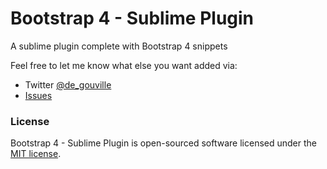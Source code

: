Bootstrap 4 - Sublime Plugin
==================

A sublime plugin complete with Bootstrap 4 snippets

Feel free to let me know what else you want added via:

- Twitter [@de_gouville](https://twitter.com/de_gouville)
- [Issues](https://github.com/mdegoo/bs4-sublime-plugin/issues)

<!--
## What's included - contents
- [Installation](#installation)
- [CDN](#cdn)
- [Local](#local)
- [Templates](#templates)
- [Forms](#forms)
- [Tables](#tables)
- [Input](#input-fields-form-fields)
- [Alerts](#alerts)
- [Badges](#badges)
- [Breadcrumbs](#breadcrumbs)
- [Buttons](#buttons)
- [Carousel](#carousel)
- [Grid](#grid)
- [Images](#images)
- [Icons](#icons)
- [Labels](#labels)
- [Pagination](#pagination)
- [Navigation](#navigation)
- [Panels](#panels)
- [List Groups](#list-groups)
- [Media Objects](#media-objects)
- [Icons](#icons)
- [Clearfix](#clearfix)
- [Wells](#wells)
- [Tabs](#tabs)
- [Input Groups](#input-groups)
- [License](#license)


### Installation

There are 3 methods for installing this plugin.

1. Search for "Bootstrap 3 Snippets" via the "Package Control: Install Packages" menu.
**Note:** If you don't have Sublime Package Control installed, you can find out how to install it here [https://sublime.wbond.net/installation](https://sublime.wbond.net/installation)

2. Clone the repository into your Sublime Text 2/3 packages directory.
`git clone https://github.com/mdegoo/bs4-sublime-plugin/issues`

3. Download the .zip file and unzip it into your Sublime Text 2/3 packages directory.
**Note:** You can find your Sublime Text 2/3 packages directory by going to Preferences > Browse Packages.


### Usage


### CDN

| Component                      | Snippet code                   |
|------------------------------- | :------------------------------|
| CDN link (both CSS & JS)       | cdn                        |
| CDN link (CSS only)            | cdn:css                    |
| CDN link (JS only)             | cdn:js                     |

### Local

| Component                      | Snippet code					  |
|------------------------------- | :------------------------------|
| Link to local bootstrap files  | local					  |

### Templates

| Component                      | Snippet code                   |
|------------------------------- | :------------------------------|
| HTML5 Template Layout          | template:html5             |

### Forms

| Component       				 | Snippet code        			  |
|------------------------------- | :------------------------------|
| Form            				 | form            			  |
| Inline Form     				 | form:inline     			  |
| Horizontal Form 				 | form:horizontal 			  |

### Tables

| Component                		 | Snippet code                   |
|------------------------------- | :----------------------------- |
| Table                    		 | table                      |
| Bordered Table           		 | table:bordered             |
| Condensed Table          		 | table:condensed            |
| Hover Table              		 | table:hover                |
| Striped Table            		 | table:striped              |

### Input Fields (Form fields)

**Note:** you can add " :h " to the end of any input field snippet to make it compatible with Bootstrap 3 horizontal forms. **E.g.**
- input:text:h
- input:hidden:h


| Component                		 | Snippet code                   | Options |
|------------------------------- | :----------------------------- | :-----:	|
| Label		 					 | input:label   			  |    		|
| Text Input               		 | input:text 				  | :h 		|
| Email Input 					 | input:email   			  | :h 		|
| Password Input				 | input:password  			  | :h 		|
| Hidden Input					 | input:hidden  			  | :h 		|
| Url Input						 | input:url 	 			  | :h 		|
| Color Input 					 | input:color   			  | :h 		|
| Number Input 					 | input:number   			  | :h 		|
| Range Input 					 | input:range   			  | :h 		|
| Date Input 					 | input:date   			  | :h 		|
| Week Input 					 | input:week   			  | :h 		|
| Month Input 					 | input:month   			  | :h 		|
| Time Input 					 | input:time   			  | :h 		|
| Tel Input 					 | input:tel   	 			  | :h 		|
| Search Input 					 | input:search   			  | :h 		|
| Reset Input 					 | input:reset   			  | :h 		|
| Submit Input 					 | input:submit   			  | :h 		|
| Checkbox Input 				 | input:checkbox  			  | :h 		|
| Radio Box Input 				 | input:radio  			  | :h 		|
| Select Box 	 				 | select		  			  | :h 		|
| Textarea  	 				 | textarea		  			  | :h 		|

### Alerts

| Component                		 | Snippet code                   |
|------------------------------- | :----------------------------- |
| Alert Box (Default)			 | alert 					  |
| Danger Alert Box				 | alert:danger 			  |
| Info Alert Box				 | alert:info				  |
| Success Alert Box              | alert:success              |
| Warning Alert Box				 | alert:warning			  |

### Badges

| Component                		 | Snippet code                   |
|------------------------------- | :----------------------------- |
| Badge (Default) 				 | badge 					  |

### Breadcrumbs

| Component                      | Snippet code                   |
|------------------------------- | :----------------------------- |
| Breadcrumbs                    | breadcrumbs                |

### Carousel

| Component                		 | Snippet code                   |
|------------------------------- | :----------------------------- |
| Carousel	      				 | carousel	       			  |

### Buttons

**Note:** all button snippets below can have any of the following options append to the end of the snippet *.
- :danger
- :default
- :disabled
- :info
- :primary
- :success
- :warning

**An example:**
- button:success
- large-button:disabled
- block-button:warning

| Component                		 | Snippet code                   | Options |
|------------------------------- | :----------------------------- | :-----:	|
| Button		 				 | button					  |  *		|
| Block Button	 				 | block-button				  |  *		|
| Mini Button		 			 | xs-button				  |	 *		|
| Small Button		 			 | sm-button				  |	 *		|
| Large Button		 			 | lg-button				  |	 *		|

### Grid

**Note:** The col snippet can be used both on its own or with the addition of a colon followed by the number of columns required: **E.g.**

- col
- col:6
- col:12

| Component                		 | Snippet code                   | Options |
|------------------------------- | :----------------------------- | :-----:	|
| Column		 				 | col						  | :1-12	|
| Row			 				 | row						  |  		|
| Container		 				 | container				  |			|

### Icons

| Component                      | Snippet code                   |
|------------------------------- | :------------------------------|
| Glyphicon		                 | icon:glyphicon             |
| Icon (Font Awesome)		     | icon                       |

### Images

| Component                		 | Snippet code                   |
|------------------------------- | :----------------------------- |
| Thumbnail	 					 | thumbnail 				  |
| Thumbnail with content		 | thumbnail:content		  |

### Labels

| Component                		 | Snippet code                   |
|------------------------------- | :----------------------------- |
| Label		 					 | label 	 				  |
| Danger Label					 | label:danger				  |
| Info Label					 | label:info 				  |
| Success Label					 | label:success			  |
| Warning Label					 | label:warning			  |

### Pagination

| Component                		 | Snippet code                   |
|------------------------------- | :----------------------------- |
| Pager		 					 | pager	 				  |
| Aligned Pager             	 | pager:aligned 			  |
| Pagination					 | pagination				  |
| Pagination:small				 | pagination:sm			  |
| Pagination:large				 | pagination:lg			  |

### Navigation

| Component                		 | Snippet code                   |
|------------------------------- | :----------------------------- |
| Navbar (basic navbar)			 | navbar	 				  |
| Navbar Brand Element			 | navbar:brand				  |
| Navbar Button					 | navbar:button			  |
| Navbar Form 					 | navbar:form 				  |
| Navbar Link 					 | navbar:link 				  |
| Navbar Text 					 | navbar:text 				  |
| Navbar Fixed-Botton			 | navbar:fixed-bottom		  |
| Navbar Fixed-Top				 | navbar:fixed-top			  |
| Navbar Inverse				 | navbar:inverse			  |
| Navbar Responsive				 | navbar:responsive		  |
| Navbar Static-Top				 | navbar:static-top		  |

### Jumbotron

| Component                		 | Snippet code                   |
|------------------------------- | :----------------------------- |
| Jumbotron (ex Hero Unit)		 | jumbotron 				  |

### Panels

| Component                      | Snippet code                   |
|------------------------------- | :----------------------------- |
| Panel                          | panel                      |
| Panel (contextual)             | panel:{warning,success,info,danger,primary}                  |
| Panel (with heading)           | panel:heading              |
| Panel (with footer)            | panel:footer               |

### List-groups

| Component                      | Snippet code                   |
|------------------------------- | :----------------------------- |
| List group                     | list-group                 |
| List group (with badges)       | list-group:badges          |
| List group (linked list)       | list-group:linked          |
| List group (with content)      | list-group:content         |

### Media Objects

| Component                      | Snippet code                   |
|------------------------------- | :----------------------------- |
| Media Object                   | media-object               |

### Clearfix

| Component                      | Snippet code                   |
|------------------------------- | :----------------------------- |
| Clearfix                       | clearfix                   |

### Wells

| Component                      | Snippet code                   |
|------------------------------- | :----------------------------- |
| Well                           | well                       |
| Well (small)                   | well:sm                    |
| Well (large)                   | well:lg                    |

### Tabs

| Component                      | Snippet code                   |
|------------------------------- | :----------------------------- |
| Tabs pane                      | tabs				          |

### Input-groups

| Component                      | Snippet code                   |
|------------------------------- | :----------------------------- |
| Input group                    | input-group                |
| Input group(addon & text-field)| input-group:addon:text     |
| Input group (addon)            | input-group-addon          |
| Input group (button)           | input-group-btn            |
| Input group (text-field & btn) | input-group:text:btn       | -->

### License

Bootstrap 4 - Sublime Plugin is open-sourced software licensed under the [MIT license](http://opensource.org/licenses/MIT).
